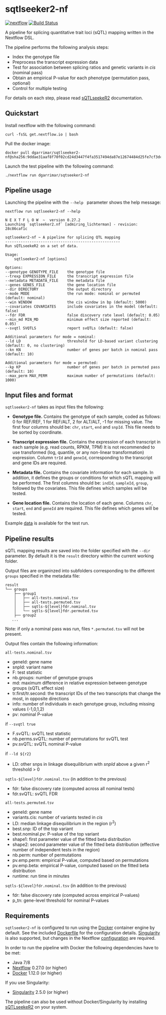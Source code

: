 # sqtlseeker2-nf

[![nextflow](https://img.shields.io/badge/nextflow-%E2%89%A50.27.0-blue.svg)](http://nextflow.io)
[![Build Status](https://travis-ci.org/dgarrimar/sqtlseeker2-nf.svg?branch=master)](https://travis-ci.org/dgarrimar/sqtlseeker2-nf)

A pipeline for splicing quantitative trait loci (sQTL) mapping written in the Nextflow DSL.

The pipeline performs the following analysis steps:

* Index the genotype file
* Preprocess the transcript expression data
* Test for association between splicing ratios and genetic variants in *cis* (nominal pass)
* Obtain an empirical P-value for each phenotype (permutation pass, optional)
* Control for multiple testing 

For details on each step, please read [sQTLseekeR2](https://github.com/dgarrimar/sQTLseekeR2) documentation.

## Quickstart

Install nextflow with the following command:
```
curl -fsSL get.nextflow.io | bash
```

Pull the docker image:
```
docker pull dgarrimar/sqtlseeker2-nf@sha256:9ddae31aaf8f70f02cd24d3447f4fa3517494da87e12674484d25fe7cf3dc16b
```

Launch the test pipeline with the following command:
```
./nextflow run dgarrimar/sqtseeker2-nf
```

## Pipeline usage

Launching the pipeline with the `--help ` parameter shows the help message:

```
nextflow run sqtlseeker2-nf --help
```

```
N E X T F L O W  ~  version 0.27.2
Launching `sqtlseeker2.nf` [admiring_lichterman] - revision: 28c86caf1c

sqtlseeker2-nf ~ A pipeline for splicing QTL mapping
----------------------------------------------------
Run sQTLseekeR2 on a set of data.

Usage: 
    sqtlseeker2-nf [options]

Options:
--genotype GENOTYPE_FILE    the genotype file
--trexp EXPRESSION_FILE     the transcript expression file
--metadata METADATA_FILE    the metadata file
--genes GENES_FILE          the gene location file
--dir DIRECTORY             the output directory
--mode MODE                 the run mode: nominal or permuted (default: nominal)
--win WINDOW                the cis window in bp (default: 5000)
--covariates COVARIATES     include covariates in the model (default: false)
--fdr FDR                   false discovery rate level (default: 0.05)
--min_md MIN_MD             minimum effect size reported (default: 0.05)
--svqtl SVQTLS              report svQTLs (default: false)

Additional parameters for mode = nominal:
--ld LD                     threshold for LD-based variant clustering (default: 0, no clustering)
--kn KN                     number of genes per batch in nominal pass (default: 10)

Additional parameters for mode = permuted:
--kp KP                     number of genes per batch in permuted pass (default: 10)
--max_perm MAX_PERM         maximum number of permutations (default: 1000)
```

## Input files and format

`sqtlseeker2-nf` takes as input files the following:

* **Genotype file.**
Contains the genotype of each sample, coded as follows: 0 for REF/REF, 1 for REF/ALT, 2 for ALT/ALT, -1 for missing value.
The first four columns should be: `chr`, `start`, `end` and `snpId`. This file needs to be sorted by coordinate.

* **Transcript expression file.**
Contains the expression of each transcript in each sample (e.g. read counts, RPKM, TPM)
It is not recommended to use transformed (log, quantile, or any non-linear transformation) expression.
Column `trId` and `geneId`, corresponding to the transcript and gene IDs are required. 

* **Metadata file.** Contains the covariate information for each sample. 
In addition, it defines the groups or conditions for which sQTL mapping will be performed.
The first columns should be: `indId`, `sampleId`, `group`, followed by the covariates.
This file defines which samples will be tested.

* **Gene location file.**
Contains the location of each gene. Columns `chr`, `start`, `end` and `geneId` are required. 
This file defines which genes will be tested.

Example [data](data) is available for the test run.

## Pipeline results

sQTL mapping results are saved into the folder specified with the `--dir` parameter. By default it is the `result` directory within the current working folder.

Output files are organinzed into subfolders corresponding to the different `groups` specified in the metadata file: 

```
result
└── groups
    ├── group1                            
    │   ├── all-tests.nominal.tsv          
    │   ├── all-tests.permuted.tsv         
    │   ├── sqtls-${level}fdr.nominal.tsv      
    │   └── sqtls-${level}fdr.permuted.tsv     
    ├── group2
   ...
```

Note: if only a nominal pass was run, files `*.permuted.tsv` will not be present.

Output files contain the following information:

`all-tests.nominal.tsv`

* geneId: gene name	
* snpId: variant name
* F: test statistic
* nb.groups: number of genotype groups
* md: maximum difference in relative expression between genotype groups (sQTL effect size)
* tr.first/tr.second: the transcript IDs of the two transcripts that change the most, in opposite directions
* info: number of individuals in each genotype group, including missing values (-1,0,1,2)
* pv: nominal P-value

if `--svqtl true`
* F.svQTL: svQTL test statistic
* nb.perms.svQTL: number of permutations for svQTL test
* pv.svQTL: svQTL nominal P-value 

if `--ld ${r2}`
* LD: other snps in linkage disequilibrium with *snpId* above a given r<sup>2</sup> threshold > 0

`sqtls-${level}fdr.nominal.tsv` (in addition to the previous)

* fdr: false discovery rate (computed across all nominal tests)
* fdr.svQTL: svQTL FDR

`all-tests.permuted.tsv`

* geneId: gene name
* variants.cis: number of variants tested in *cis*
* LD: median linkage disequilibrium in the region (r<sup>2</sup>)
* best.snp: ID of the top variant
* best.nominal.pv: P-value of the top variant
* shape1: first parameter value of the fitted beta distribution
* shape2: second parameter value of the fitted beta distribution (effective number of independent tests in the region)
* nb.perm: number of permutations
* pv.emp.perm: empirical P-value, computed based on permutations
* pv.emp.beta: empirical P-value, computed based on the fitted beta distribution
* runtime: run time in minutes

`sqtls-${level}fdr.nominal.tsv` (in addition to the previous)

* fdr: false discovery rate (computed across empirical P-values)
* p_tn: gene-level threshold for nominal P-values


## Requirements

`sqtlseeker2-nf` is configured to run using the [Docker](https://www.docker.com/) container engine by default. See the included 
[Dockerfile](docker/Dockerfile) for the configuration details. [Singularity](https://www.sylabs.io/singularity/) is also 
supported, but changes in the Nextflow [configuration](nextflow.config) are required.

In order to run the pipeline with Docker the following dependencies have to be met:

* Java 7/8
* [Nextflow](https://www.nextflow.io) 0.27.0 (or higher)
* [Docker](https://www.docker.com/) 1.12.0 (or higher) 

If you use Singularity:

* [Singularity](https://www.sylabs.io/singularity/) 2.5.0 (or higher)

The pipeline can also be used without Docker/Singularity by installing [sQTLseekeR2](https://github.com/dgarrimar/sQTLseekeR2) on your system.
